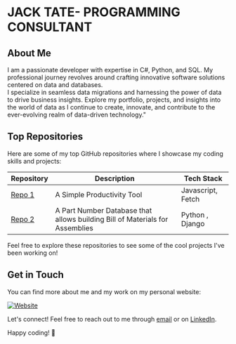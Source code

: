 
# JACK TATE- PROGRAMMING CONSULTANT

## About Me

I am a passionate developer with expertise in C#, Python, and SQL. My professional journey revolves around crafting innovative software solutions centered on data and databases.  
I specialize in seamless data migrations and harnessing the power of data to drive business insights. 
Explore my portfolio, projects, and insights into the world of data as I continue to create, innovate, and contribute to the ever-evolving realm of data-driven technology."

## Top Repositories

Here are some of my top GitHub repositories where I showcase my coding skills and projects:


| Repository | Description | Tech Stack |
|------------|-------------|------------|
| [Repo 1](https://github.com/JTateCC/productivityHub) | A Simple Productivity Tool | Javascript, Fetch
| [Repo 2](https://github.com/JTateCC/PartNumberRegister) | A Part Number Database that allows building Bill of Materials for Assemblies | Python , Django

Feel free to explore these repositories to see some of the cool projects I've been working on!

## Get in Touch

You can find more about me and my work on my personal website:

[![Website](https://img.shields.io/badge/Website-<COLOR>.svg)](http://jtatecc.eu.pythonanywhere.com/)

Let's connect! Feel free to reach out to me through [email](mailto:jtate.cc@outlook.com) or on [LinkedIn](https://www.linkedin.com/in/jack-tate-codes/).

Happy coding! 🚀
